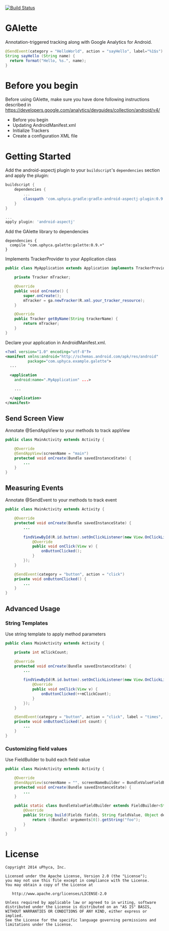 [![Build Status](https://travis-ci.org/uPhyca/GAlette.png?branch=master)](http://travis-ci.org/uPhyca/GAlette)

# GAlette

Annotation-triggered tracking along with Google Analytics for Android.


```java
@SendEvent(category = "HelloWorld", action = "sayHello", label="%1$s")
String sayHello (String name) {
  return format("Hello, %s.", name);
}
```

# Before you begin

Before using GAlette, make sure you have done following instructions described in https://developers.google.com/analytics/devguides/collection/android/v4/
- Before you begin
- Updating AndroidManifest.xml
- Initialize Trackers
- Create a configuration XML file


# Getting Started


Add the android-aspectj plugin to your `buildscript`'s `dependencies` section and apply the plugin:
```groovy
buildscript {
    dependencies {
        ...
        classpath 'com.uphyca.gradle:gradle-android-aspectj-plugin:0.9.+'
    }
}

...
apply plugin: 'android-aspectj'
```

Add the GAlette library to dependencies
```
dependencies {
  compile "com.uphyca.galette:galette:0.9.+"
}
```

Implements TrackerProvider to your Application class
```java
public class MyApplication extends Application implements TrackerProvider {

    private Tracker mTracker;

    @Override
    public void onCreate() {
        super.onCreate();
        mTracker = ga.newTracker(R.xml.your_tracker_resource);
    }

    @Override
    public Tracker getByName(String trackerName) {
        return mTracker;
    }
}
```

Declare your application in AndroidManifest.xml.

```xml
<?xml version="1.0" encoding="utf-8"?>
<manifest xmlns:android="http://schemas.android.com/apk/res/android"
          package="com.uphyca.example.galette">
  ...
    
  <application
    android:name=".MyApplication" ...>

    ...

  </application>
</manifest>
```

## Send Screen View

Annotate @SendAppView to your methods to track appView

```java
public class MainActivity extends Activity {

    @Override
    @SendAppView(screenName = "main")
    protected void onCreate(Bundle savedInstanceState) {
        ...
    }
}
```

## Measuring Events

Annotate @SendEvent to your methods to track event

```java
public class MainActivity extends Activity {

    @Override
    protected void onCreate(Bundle savedInstanceState) {
        ...
        
        findViewById(R.id.button).setOnClickListener(new View.OnClickListener() {
            @Override
            public void onClick(View v) {
                onButtonClicked();
            }
        });
    }

    @SendEvent(category = "button", action = "click")
    private void onButtonClicked() {
        ...
    }
}
```

## Advanced Usage

### String Templates

Use string template to apply method parameters

```java
public class MainActivity extends Activity {

    private int mClickCount;

    @Override
    protected void onCreate(Bundle savedInstanceState) {
        ...

        findViewById(R.id.button).setOnClickListener(new View.OnClickListener() {
            @Override
            public void onClick(View v) {
                onButtonClicked(++mClickCount);
            }
        });
    }

    @SendEvent(category = "button", action = "click", label = "times", value = "%1$d")
    private void onButtonClicked(int count) {
        ...
    }
}
```

### Customizing field values

Use FieldBuilder to build each field value

```java
public class MainActivity extends Activity {

    @Override
    @SendAppView(screenName = "", screenNameBuilder = BundleValueFieldBuilder.class)
    protected void onCreate(Bundle savedInstanceState) {
        ...
    }

    public static class BundleValueFieldBuilder extends FieldBuilder<String> {
        @Override
        public String build(Fields fields, String fieldValue, Object declaredObject, Method method, Object[] arguments) {
            return ((Bundle) arguments[0]).getString("foo");
        }
    }
}
```

# License

    Copyright 2014 uPhyca, Inc.

    Licensed under the Apache License, Version 2.0 (the "License");
    you may not use this file except in compliance with the License.
    You may obtain a copy of the License at

       http://www.apache.org/licenses/LICENSE-2.0

    Unless required by applicable law or agreed to in writing, software
    distributed under the License is distributed on an "AS IS" BASIS,
    WITHOUT WARRANTIES OR CONDITIONS OF ANY KIND, either express or implied.
    See the License for the specific language governing permissions and
    limitations under the License.
